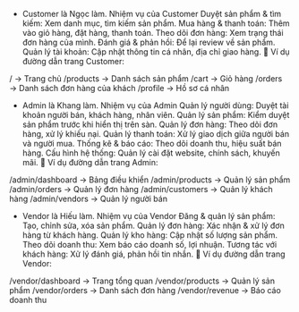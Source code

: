 - Customer là Ngọc làm.
  Nhiệm vụ của Customer
  Duyệt sản phẩm & tìm kiếm: Xem danh mục, tìm kiếm sản phẩm.
  Mua hàng & thanh toán: Thêm vào giỏ hàng, đặt hàng, thanh toán.
  Theo dõi đơn hàng: Xem trạng thái đơn hàng của mình.
  Đánh giá & phản hồi: Để lại review về sản phẩm.
  Quản lý tài khoản: Cập nhật thông tin cá nhân, địa chỉ giao hàng.
  🔗 Ví dụ đường dẫn trang Customer:

/ → Trang chủ
/products → Danh sách sản phẩm
/cart → Giỏ hàng
/orders → Danh sách đơn hàng của khách
/profile → Hồ sơ cá nhân

- Admin là Khang làm.
  Nhiệm vụ của Admin
  Quản lý người dùng: Duyệt tài khoản người bán, khách hàng, nhân viên.
  Quản lý sản phẩm: Kiểm duyệt sản phẩm trước khi hiển thị trên sàn.
  Quản lý đơn hàng: Theo dõi đơn hàng, xử lý khiếu nại.
  Quản lý thanh toán: Xử lý giao dịch giữa người bán và người mua.
  Thống kê & báo cáo: Theo dõi doanh thu, hiệu suất bán hàng.
  Cấu hình hệ thống: Quản lý cài đặt website, chính sách, khuyến mãi.
  🔗 Ví dụ đường dẫn trang Admin:

/admin/dashboard → Bảng điều khiển
/admin/products → Quản lý sản phẩm
/admin/orders → Quản lý đơn hàng
/admin/customers → Quản lý khách hàng
/admin/vendors → Quản lý người bán

- Vendor là Hiếu làm.
  Nhiệm vụ của Vendor
  Đăng & quản lý sản phẩm: Tạo, chỉnh sửa, xóa sản phẩm.
  Quản lý đơn hàng: Xác nhận & xử lý đơn hàng từ khách hàng.
  Quản lý kho hàng: Cập nhật số lượng sản phẩm.
  Theo dõi doanh thu: Xem báo cáo doanh số, lợi nhuận.
  Tương tác với khách hàng: Xử lý đánh giá, phản hồi tin nhắn.
  🔗 Ví dụ đường dẫn trang Vendor:

/vendor/dashboard → Trang tổng quan
/vendor/products → Quản lý sản phẩm
/vendor/orders → Danh sách đơn hàng
/vendor/revenue → Báo cáo doanh thu
